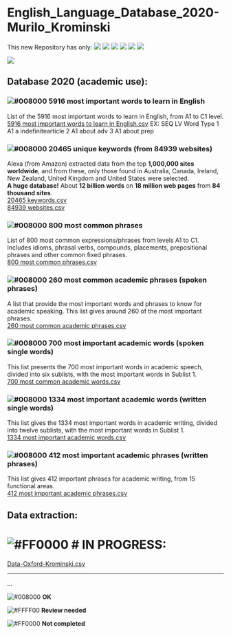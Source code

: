 # English_Language_Database_2020-Murilo_Krominski
This new Repository has only: <a href="https://github.com/MuriloKrominski/English_Language_Database_2020-Murilo_Krominski"><img src="https://img.shields.io/github/followers/MuriloKrominski?style=social"></a>
<a href="https://github.com/MuriloKrominski/English_Language_Database_2020-Murilo_Krominski"><img src="https://img.shields.io/github/forks/MuriloKrominski/English_Language_Database_2020-Murilo_Krominski?style=social"></a>
<a href="https://github.com/MuriloKrominski/English_Language_Database_2020-Murilo_Krominski"><img src="https://img.shields.io/github/stars/MuriloKrominski/English_Language_Database_2020-Murilo_Krominski?style=social"></a>
<a href="https://github.com/MuriloKrominski/English_Language_Database_2020-Murilo_Krominski"><img src="https://img.shields.io/github/watchers/MuriloKrominski/English_Language_Database_2020-Murilo_Krominski?style=social"></a>
<a href="https://github.com/MuriloKrominski/English_Language_Database_2020-Murilo_Krominski"><img src="https://img.shields.io/github/last-commit/MuriloKrominski/English_Language_Database_2020-Murilo_Krominski"></a>
<a href="https://github.com/MuriloKrominski/English_Language_Database_2020-Murilo_Krominski"><img src="https://img.shields.io/github/repo-size/MuriloKrominski/English_Language_Database_2020-Murilo_Krominski"></a>

<img src="https://img.shields.io/github/release-date/MuriloKrominski/English_Language_Database_2020-Murilo_Krominski"></a>

## Database 2020 (academic use):

### ![#008000](https://via.placeholder.com/15/008000/000000?text=+) 5916 most important words to learn in English
List of the 5916 most important words to learn in English, from A1 to C1 level.<br>
<a href="https://github.com/MuriloKrominski/English_Language_Database_2020-Murilo_Krominski/blob/master/csv/5916%20most%20important%20words%20to%20learn%20in%20English.csv">5916 most important words to learn in English.csv</a>
EX:
SEQ	LV	Word	Type
1	A1	a	indefinitearticle
2	A1	about	adv
3	A1	about	prep

### ![#008000](https://via.placeholder.com/15/008000/000000?text=+) 20465 unique keywords (from 84939 websites)
Alexa (from Amazon) extracted data from the top <b>1,000,000 sites worldwide</b>, and from these, only those found in Australia, Canada, Ireland, New Zealand, United Kingdom and United States were selected.<br>
<b>A huge database!</b> About <b>12 billion words</b> on <b>18 million web pages</b> from <b>84 thousand sites</b>.<br>
<a href="https://github.com/MuriloKrominski/English_Language_Database_2020-Murilo_Krominski/blob/master/csv/20465 keywords.csv">20465 keywords.csv</a><br>
<a href="https://github.com/MuriloKrominski/English_Language_Database_2020-Murilo_Krominski/blob/master/csv/84939 websites.csv">84939 websites.csv</a>

### ![#008000](https://via.placeholder.com/15/008000/000000?text=+) 800 most common phrases
List of 800 most common expressions/phrases from levels A1 to C1. Includes idioms, phrasal verbs, compounds, placements, prepositional phrases and other common fixed phrases.<br>
<a href="https://github.com/MuriloKrominski/English_Language_Database_2020-Murilo_Krominski/blob/master/csv/800%20most%20common%20phrases.csv">800 most common phrases.csv</a>

### ![#008000](https://via.placeholder.com/15/008000/000000?text=+) 260 most common academic phrases (spoken phrases)
A list that provide the most important words and phrases to know for academic speaking. This list gives around 260 of the most important phrases.<br>
<a href="https://github.com/MuriloKrominski/English_Language_Database_2020-Murilo_Krominski/blob/master/csv/260%20most%20common%20academic%20phrases.csv">260 most common academic phrases.csv</a>

### ![#008000](https://via.placeholder.com/15/008000/000000?text=+) 700 most important academic words (spoken single words)
This list presents the 700 most important words in academic speech, divided into six sublists, with the most important words in Sublist 1.<br>
<a href="https://github.com/MuriloKrominski/English_Language_Database_2020-Murilo_Krominski/blob/master/csv/700%20most%20common%20spoken%20academic%20words.csv">700 most common academic words.csv</a>

### ![#008000](https://via.placeholder.com/15/008000/000000?text=+) 1334 most important academic words (written single words)
This list gives the 1334 most important words in academic writing, divided into twelve sublists, with the most important words in Sublist 1.<br>
<a href="https://github.com/MuriloKrominski/English_Language_Database_2020-Murilo_Krominski/blob/master/csv/1334%20most%20important%20academic%20words.csv">1334 most important academic words.csv</a>

### ![#008000](https://via.placeholder.com/15/008000/000000?text=+) 412 most important academic phrases (written phrases)
This list gives 412 important phrases for academic writing, from 15 functional areas.<br>
<a href="https://github.com/MuriloKrominski/English_Language_Database_2020-Murilo_Krominski/blob/master/csv/412%20most%20important%20academic%20phrases.csv">412 most important academic phrases.csv</a>

## Data extraction:
# ![#FF0000](https://via.placeholder.com/15/FF0000/000000?text=+) # IN PROGRESS:
<a href="https://github.com/MuriloKrominski/English_Language_Database_2020-Murilo_Krominski/blob/master/csv/Data-Oxford-Krominski.csv">Data-Oxford-Krominski.csv</a><br>
<hr/>
...

![#008000](https://via.placeholder.com/15/008000/000000?text=+) <b>OK</b><br>

![#FFFF00](https://via.placeholder.com/15/FFFF00/000000?text=+) <b>Review needed</b><br>

![#FF0000](https://via.placeholder.com/15/FF0000/000000?text=+) <b>Not completed</b><br>
